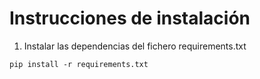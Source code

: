 # Instrucciones de instalación

1. Instalar las dependencias del fichero requirements.txt

```
pip install -r requirements.txt
```
